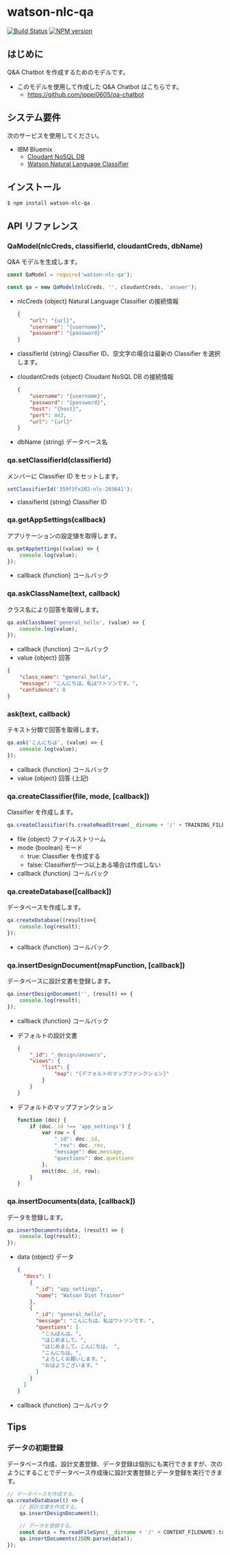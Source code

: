 # watson-nlc-qa
[![Build Status](https://travis-ci.org/ippei0605/watson-nlc-qa.svg?branch=master)](https://travis-ci.org/ippei0605/watson-nlc-qa)
[![NPM version](https://badge.fury.io/js/watson-nlc-qa.svg)](http://badge.fury.io/js/watson-nlc-qa)

## はじめに
Q&A Chatbot を作成するためのモデルです。
* このモデルを使用して作成した Q&A Chatbot はこちらです。
  - https://github.com/ippei0605/qa-chatbot

## システム要件
次のサービスを使用してください。
* IBM Bluemix
  - [Cloudant NoSQL DB](https://console.bluemix.net/catalog/services/cloudant-nosql-db?locale=ja)
  - [Watson Natural Language Classifier](https://console.bluemix.net/catalog/services/natural-language-classifier?locale=ja)

## インストール
```
$ npm install watson-nlc-qa
```

## API リファレンス
### QaModel(nlcCreds, classifierId, cloudantCreds, dbName)
Q&A モデルを生成します。
```javascript
const QaModel = require('watson-nlc-qa');

const qa = new QaModel(nlcCreds, '', cloudantCreds, 'answer');
```
* nlcCreds {object} Natural Language Classifier の接続情報

    ```json
    {
        "url": "{url}",
        "username": "{username}",
        "password": "{password}"
    }
    ```
* classifierId {string} Classifier ID、空文字の場合は最新の Classifier を選択します。
* cloudantCreds {object} Cloudant NoSQL DB の接続情報

    ```json
    {
        "username": "{username}",
        "password": "{password}",
        "host": "{host}",
        "port": 443,
        "url": "{url}"
    }
    ```
* dbName {string} データベース名

### qa.setClassifierId(classifierId)
メンバーに Classifier ID をセットします。
```javascript
setClassifierId('359f3fx202-nlc-203641');
```
* classifierId {string} Classifier ID

### qa.getAppSettings(callback)
アプリケーションの設定値を取得します。
```javascript
qa.getAppSettings((value) => {
    console.log(value);
});
```
* callback {function} コールバック

### qa.askClassName(text, callback)
クラス名により回答を取得します。
```javascript
qa.askClassName('general_hello', (value) => {
    console.log(value);
});
```
* callback {function} コールバック
* value {object} 回答

```json
{
    "class_name": "general_hello",
    "message": "こんにちは。私はワトソンです。",
    "confidence": 0
}
```

### ask(text, callback)
テキスト分類で回答を取得します。
```javascript
qa.ask('こんにちは', (value) => {
    console.log(value);
});
```
* callback {function} コールバック
* value {object} 回答 (上記)

### qa.createClassifier(file, mode, [callback])
Classifier を作成します。

```javascript
qa.createClassifier(fs.createReadStream(__dirname + '/' + TRAINING_FILENAME));
```
* file {object} ファイルストリーム
* mode {boolean} モード
  - true: Classifier を作成する
  - false: Classifierが一つ以上ある場合は作成しない
* callback {function} コールバック

### qa.createDatabase([callback])
データベースを作成します。
```javascript
qa.createDatabase((result)=>{
    console.log(result);
});
```
* callback {function} コールバック

### qa.insertDesignDocument(mapFunction, [callback])
データベースに設計文書を登録します。
```javascript
qa.insertDesignDocument('', (result) => {
    console.log(result);
});
```
* callback {function} コールバック

* デフォルトの設計文書
    ```json
    {
        "_id": "_design/answers",
        "views": {
            "list": {
                "map": "{デフォルトのマップファンクション}"
            }
        }
    }
    ```

* デフォルトのマップファンクション
    ```javascript
    function (doc) {
        if (doc._id !== 'app_settings') {
            var row = {
                "_id": doc._id,
                "_rev": doc._rev,
                "message": doc.message,
                "questions": doc.questions
            };
            emit(doc._id, row);
        }
    }
    ```

### qa.insertDocuments(data, [callback])
データを登録します。
```javascript
qa.insertDocuments(data, (result) => {
    console.log(result);
});
```
* data {object} データ

    ```json
    {
      "docs": [
        {
          "_id": "app_settings",
          "name": "Watson Diet Trainer"
        },
        {
          "_id": "general_hello",
          "message": "こんにちは。私はワトソンです。",
          "questions": [
            "こんばんは。",
            "はじめまして。",
            "はじめまして。こんにちは。 ",
            "こんにちは。",
            "よろしくお願いします。",
            "おはようございます。"
          ]
        }
      ]
    }
    ```

* callback {function} コールバック

## Tips
### データの初期登録
データベース作成、設計文書登録、データ登録は個別にも実行できますが、次のようにすることでデータベース作成後に設計文書登録とデータ登録を実行できます。

```javascript
// データベースを作成する。
qa.createDatabase(() => {
    // 設計文書を作成する。
    qa.insertDesignDocument();

    // データを登録する。
    const data = fs.readFileSync(__dirname + '/' + CONTENT_FILENAME).toString();
    qa.insertDocuments(JSON.parse(data));
});
```

